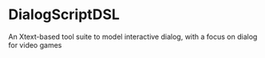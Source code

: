 DialogScriptDSL
===============

An Xtext-based tool suite to model interactive dialog, with a focus on dialog for video games
